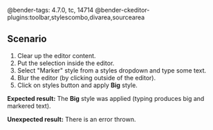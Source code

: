@bender-tags: 4.7.0, tc, 14714
@bender-ckeditor-plugins:toolbar,stylescombo,divarea,sourcearea

## Scenario

1. Clear up the editor content.
1. Put the selection inside the editor.
1. Select "Marker" style from a styles dropdown and type some text.
1. Blur the editor (by clicking outside of the editor).
1. Click on styles button and apply **Big** style.

**Expected result:**
The **Big** style was applied (typing produces big and markered text).

**Unexpected result:**
There is an error thrown.
